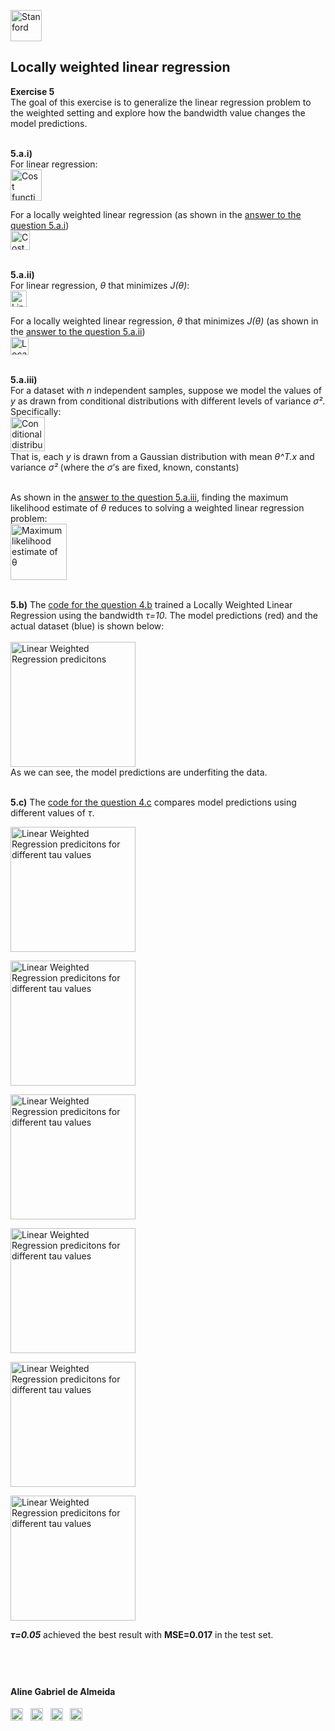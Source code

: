 <a href="https://i.dlpng.com/static/png/498606_preview.png"><img src="https://i.dlpng.com/static/png/498606_preview.png" title="Stanford" alt="Stanford" height="50"></a>

## Locally weighted linear regression  

**Exercise 5**  
The goal of this exercise is to generalize the linear regression problem to the weighted setting and explore how the bandwidth value changes the model predictions.

&nbsp;  
**5.a.i)**  
For linear regression:  
<a href="https://github.com/AlmeidaAlin3/MachineLearning/blob/master/ProblemSet1/Exercise5/img/cost_linreg.png"><img src="https://github.com/AlmeidaAlin3/MachineLearning/blob/master/ProblemSet1/Exercise5/img/cost_linreg.png" title="Cost function for Linear Regression" alt="Cost function for Linear Regression" height="50"></a>

For a locally weighted linear regression (as shown in the [answer to the question 5.a.i](https://github.com/AlmeidaAlin3/MachineLearning/blob/master/ProblemSet1/Exercise5/ex5_a_i.md))  
<a href="https://github.com/AlmeidaAlin3/MachineLearning/blob/master/ProblemSet1/Exercise5/img/cost_locally_weighted.png"><img src="https://github.com/AlmeidaAlin3/MachineLearning/blob/master/ProblemSet1/Exercise5/img/cost_locally_weighted.png" title="Cost function for Locally Weighted Linear Regression" alt="Cost function for Locally Weighted Linear Regression" height="31"></a>


&nbsp;  
**5.a.ii)**  
For linear regression, *θ* that minimizes *J(θ)*:  
<a href="https://github.com/AlmeidaAlin3/MachineLearning/blob/master/ProblemSet1/Exercise5/img/theta_normalEq_linreg.png"><img src="https://github.com/AlmeidaAlin3/MachineLearning/blob/master/ProblemSet1/Exercise5/img/theta_normalEq_linreg.png" title="Linear Regression normal equation (solved for theta)" alt="Linear Regression normal equation (solved for theta)" height="26"></a>

For a locally weighted linear regression, *θ* that minimizes *J(θ)* (as shown in the [answer to the question 5.a.ii](https://github.com/AlmeidaAlin3/MachineLearning/blob/master/ProblemSet1/Exercise5/ex5_a_ii.md))  
<a href="https://github.com/AlmeidaAlin3/MachineLearning/blob/master/ProblemSet1/Exercise5/img/theta_normalEq_locally_weighted.png"><img src="https://github.com/AlmeidaAlin3/MachineLearning/blob/master/ProblemSet1/Exercise5/img/theta_normalEq_locally_weighted.png" title="Locally Weighted Linear Regression normal equation (solved for theta)" alt="Locally Weighted Linear Regression normal equation (solved for theta)" height="29"></a>


&nbsp;  
**5.a.iii)**  
For a dataset with *n* independent samples, suppose we model the values of *y* as drawn from conditional distributions with different levels of variance *σ²*.  
Specifically:  
<a href="https://github.com/AlmeidaAlin3/MachineLearning/blob/master/ProblemSet1/Exercise5/img/conditional_dist.png"><img src="https://github.com/AlmeidaAlin3/MachineLearning/blob/master/ProblemSet1/Exercise5/img/conditional_dist.png" title="Conditional distribution model" alt="Conditional distribution model" height="55"></a>  
That is, each *y* is drawn from a Gaussian distribution with mean *θ^T.x* and variance *σ²* (where the *σ*’s are fixed, known, constants)
&nbsp;  
&nbsp;  
 
As shown in the [answer to the question 5.a.iii](https://github.com/AlmeidaAlin3/MachineLearning/blob/master/ProblemSet1/Exercise5/ex5_a_iii.md), finding the maximum likelihood estimate of *θ* reduces to solving a weighted linear regression problem:  
<a href="https://github.com/AlmeidaAlin3/MachineLearning/blob/master/ProblemSet1/Exercise5/img/max_likelihood.png"><img src="https://github.com/AlmeidaAlin3/MachineLearning/blob/master/ProblemSet1/Exercise5/img/max_likelihood.png" title="Maximum likelihood estimate of θ" alt="Maximum likelihood estimate of θ" height="90"></a>

&nbsp;  
**5.b)** 
The [code for the question 4.b](https://github.com/AlmeidaAlin3/MachineLearning/blob/master/ProblemSet1/Exercise5/ex5_b.ipynb) trained a Locally Weighted Linear Regression using the bandwidth *τ=10*. The model predictions (red) and the actual dataset (blue) is shown below:  
&nbsp;  
<a href="https://github.com/AlmeidaAlin3/MachineLearning/blob/master/ProblemSet1/Exercise5/img/5b.png"><img src="https://github.com/AlmeidaAlin3/MachineLearning/blob/master/ProblemSet1/Exercise5/img/5b.png" title="Linear Weighted Regression predicitons" alt="Linear Weighted Regression predicitons" height="200"></a>  
As we can see, the model predictions are underfiting the data.

&nbsp;  
**5.c)** 
The [code for the question 4.c](https://github.com/AlmeidaAlin3/MachineLearning/blob/master/ProblemSet1/Exercise5/ex5_c.ipynb) compares model predictions using different values of *τ*.  

<a href="https://github.com/AlmeidaAlin3/MachineLearning/blob/master/ProblemSet1/Exercise5/img/tau0p03.png"><img src="https://github.com/AlmeidaAlin3/MachineLearning/blob/master/ProblemSet1/Exercise5/img/tau0p03.png" title="Linear Weighted Regression predicitons for different tau values" alt="Linear Weighted Regression predicitons for different tau values" height="200"></a>  


<a href="https://github.com/AlmeidaAlin3/MachineLearning/blob/master/ProblemSet1/Exercise5/img/tau0p05.png"><img src="https://github.com/AlmeidaAlin3/MachineLearning/blob/master/ProblemSet1/Exercise5/img/tau0p05.png" title="Linear Weighted Regression predicitons for different tau values" alt="Linear Weighted Regression predicitons for different tau values" height="200"></a>  

<a href="https://github.com/AlmeidaAlin3/MachineLearning/blob/master/ProblemSet1/Exercise5/img/tau0p1.png"><img src="https://github.com/AlmeidaAlin3/MachineLearning/blob/master/ProblemSet1/Exercise5/img/tau0p1.png" title="Linear Weighted Regression predicitons for different tau values" alt="Linear Weighted Regression predicitons for different tau values" height="200"></a>  

<a href="https://github.com/AlmeidaAlin3/MachineLearning/blob/master/ProblemSet1/Exercise5/img/tau0p5.png"><img src="https://github.com/AlmeidaAlin3/MachineLearning/blob/master/ProblemSet1/Exercise5/img/tau0p5.png" title="Linear Weighted Regression predicitons for different tau values" alt="Linear Weighted Regression predicitons for different tau values" height="200"></a>  

<a href="https://github.com/AlmeidaAlin3/MachineLearning/blob/master/ProblemSet1/Exercise5/img/tau1.png"><img src="https://github.com/AlmeidaAlin3/MachineLearning/blob/master/ProblemSet1/Exercise5/img/tau1.png" title="Linear Weighted Regression predicitons for different tau values" alt="Linear Weighted Regression predicitons for different tau values" height="200"></a>  

<a href="https://github.com/AlmeidaAlin3/MachineLearning/blob/master/ProblemSet1/Exercise5/img/tau10.png"><img src="https://github.com/AlmeidaAlin3/MachineLearning/blob/master/ProblemSet1/Exercise5/img/tau10.png" title="Linear Weighted Regression predicitons for different tau values" alt="Linear Weighted Regression predicitons for different tau values" height="200"></a> 

***τ=0.05*** achieved the best result with **MSE=0.017** in the test set.

&nbsp;  
---

#### Aline Gabriel de Almeida  
<a href="https://www.linkedin.com/in/alinegalmeida/"><img src="https://cdn3.iconfinder.com/data/icons/logos-and-brands-adobe/512/201_Linkedin-512.png" title="Linkedin: alinegalmeida" alt="https://www.linkedin.com/in/alinegalmeida/" height="20"></a>
&nbsp; <a href="https://www.kaggle.com/almeidaalin3"><img src="https://cdn3.iconfinder.com/data/icons/logos-and-brands-adobe/512/189_Kaggle-512.png" title="Kaggle: almeidaalin3" alt="https://www.kaggle.com/almeidaalin3" height="20"></a>
&nbsp; <a href="mailto:aline.gabriel.almeida@gmail.com"><img src="https://cdn3.iconfinder.com/data/icons/logos-and-brands-adobe/512/147_Gmail-512.png" title="aline.gabriel.almeida@gmail.com" alt="aline.gabriel.almeida@gmail.com" height="20"></a>
&nbsp; <a href="https://github.com/AlmeidaAlin3/"><img src="https://cdn3.iconfinder.com/data/icons/logos-and-brands-adobe/512/142_Github-512.png" title="Github: AlmeidaAlin3" alt="https://github.com/AlmeidaAlin3/" height="20"></a> 
